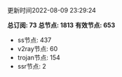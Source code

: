 更新时间2022-08-09 23:29:24

**总订阅: 73**
**总节点: 1813**
**有效节点: 653**
- ss节点: 437
- v2ray节点: 60
- trojan节点: 154
- ssr节点: 2
